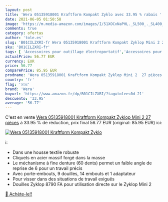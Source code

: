 ```yaml
---
layout: post
title: 'Wera 05135918001 Kraftform Kompakt Zyklo avec 33.95 % rabais '
date: 2021-06-05 01:50:58
image: 'https://m.media-amazon.com/images/I/51XOCxNaPHL._SL500_._SL400_.jpg'
comments: true
category: ofertas
author: 'tole.es'
slug: 'B01CILZXRI-fr Wera 05135918001 Kraftform Kompakt Zyklop Mini 2 27 pièces'
sku: 'B01CILZXRI-fr'
tags: [ 'Accessoires pour outillage électroportatif','Accessoires pour tournevis','Bricolage','Outillage à main et électroportatif','Sets dembouts pour tournevis','wera', ]
actualPrice: 56.77 EUR
currency: EUR
price: 56.77
comparePrice: 85.95 EUR
prodname: 'Wera 05135918001 Kraftform Kompakt Zyklop Mini 2  27 pièces'
country: 'fr'
flag: '🇫🇷'
brand: 'Wera'
buyurl: 'https://www.amazon.fr/dp/B01CILZXRI/?tag=tolees0d-21'
descuento: '33.95'
average: '56.77'
---
```


C'est en vente [Wera 05135918001 Kraftform Kompakt Zyklop Mini 2  27 pièces](https://www.amazon.fr/dp/B01CILZXRI/?tag=tolees0d-21)  à  33.95 % de réduction, prix final  56.77 EUR (original: 85.95 EUR) ici:

[![Wera 05135918001 Kraftform Kompakt Zyklo](https://m.media-amazon.com/images/I/51XOCxNaPHL._SL500_._SL400_.jpg)](https://www.amazon.fr/dp/B01CILZXRI/?tag=tolees0d-21)

ℹ️:

- Dans une housse textile robuste
- Cliquets en acier massif forgé dans la masse
- Le méchanisme à fine denture (60 dents) permet un faible angle de reprise de 6 pour un travail précis
- Avec porte-embouts, 9 douilles, 14 embouts et 1 adaptateur
- Pour visser dans des situations de travail exiguës
- Douilles Zyklop 8790 FA pour utilisation directe sur le Zyklop Mini 2

[🛒 Achète-le!!](https://www.amazon.fr/dp/B01CILZXRI/?tag=tolees0d-21)
